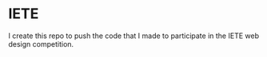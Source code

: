 # IETE

I create this repo to push the code that I made to participate in the IETE web design competition.
